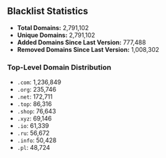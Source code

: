 ## Blacklist Statistics

- **Total Domains:** 2,791,102
- **Unique Domains:** 2,791,102
- **Added Domains Since Last Version:** 777,488
- **Removed Domains Since Last Version:** 1,008,302

### Top-Level Domain Distribution

-  `.com`: 1,236,849
-  `.org`: 235,746
-  `.net`: 172,711
-  `.top`: 86,316
-  `.shop`: 76,643
-  `.xyz`: 69,146
-  `.io`: 61,339
-  `.ru`: 56,672
-  `.info`: 50,428
-  `.pl`: 48,724
